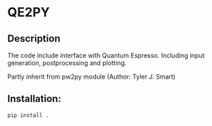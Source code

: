 # QE2PY

## Description

The code include interface with Quantum Espresso. Including input generation, postprocessing and plotting.

Partly inherit from pw2py module (Author: Tyler J. Smart)

## Installation:
`pip install .`
